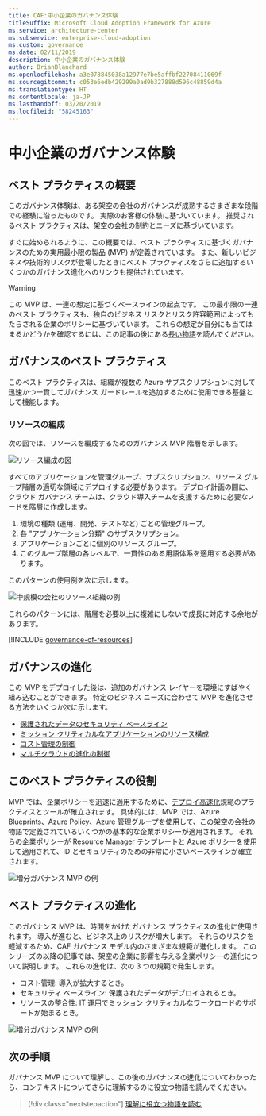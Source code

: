 ```yaml
---
title: CAF:中小企業のガバナンス体験
titleSuffix: Microsoft Cloud Adoption Framework for Azure
ms.service: architecture-center
ms.subservice: enterprise-cloud-adoption
ms.custom: governance
ms.date: 02/11/2019
description: 中小企業のガバナンス体験
author: BrianBlanchard
ms.openlocfilehash: a3e078845038a12977e7be5affbf22708411069f
ms.sourcegitcommit: c053e6edb429299a0ad9b327888d596c48859d4a
ms.translationtype: HT
ms.contentlocale: ja-JP
ms.lasthandoff: 03/20/2019
ms.locfileid: "58245163"
---
```

# <a name="small-to-medium-enterprise-governance-journey"></a>中小企業のガバナンス体験

## <a name="best-practice-overview"></a>ベスト プラクティスの概要

このガバナンス体験は、ある架空の会社のガバナンスが成熟するさまざまな段階での経験に沿ったものです。 実際のお客様の体験に基づいています。 推奨されるベスト プラクティスは、架空の会社の制約とニーズに基づいています。

すぐに始められるように、この概要では、ベスト プラクティスに基づくガバナンスのための実用最小限の製品 (MVP) が定義されています。 また、新しいビジネスや技術的リスクが登場したときにベスト プラクティスをさらに追加するいくつかのガバナンス進化へのリンクも提供されています。

> [!WARNING]
> この MVP は、一連の想定に基づくベースラインの起点です。 この最小限の一連のベスト プラクティスも、独自のビジネス リスクとリスク許容範囲によってもたらされる企業のポリシーに基づいています。 これらの想定が自分にも当てはまるかどうかを確認するには、この記事の後にある[長い物語](./narrative.md)を読んでください。

## <a name="governance-best-practice"></a>ガバナンスのベスト プラクティス

このベスト プラクティスは、組織が複数の Azure サブスクリプションに対して迅速かつ一貫してガバナンス ガードレールを追加するために使用できる基盤として機能します。

### <a name="resource-organization"></a>リソースの編成

次の図では、リソースを編成するためのガバナンス MVP 階層を示します。

![リソース編成の図](../../../_images/governance/resource-organization.png)

すべてのアプリケーションを管理グループ、サブスクリプション、リソース グループ階層の適切な領域にデプロイする必要があります。 デプロイ計画の間に、クラウド ガバナンス チームは、クラウド導入チームを支援するために必要なノードを階層に作成します。  

1. 環境の種類 (運用、開発、テストなど) ごとの管理グループ。
2. 各 "アプリケーション分類" のサブスクリプション。
3. アプリケーションごとに個別のリソース グループ。
4. このグループ階層の各レベルで、一貫性のある用語体系を適用する必要があります。

このパターンの使用例を次に示します。

![中規模の会社のリソース組織の例](../../../_images/governance/mid-market-resource-organization.png)

これらのパターンには、階層を必要以上に複雑にしないで成長に対応する余地があります。

[!INCLUDE [governance-of-resources](../../../../../includes/cloud-adoption/governance/governance-of-resources.md)]

## <a name="governance-evolutions"></a>ガバナンスの進化

この MVP をデプロイした後は、追加のガバナンス レイヤーを環境にすばやく組み込むことができます。 特定のビジネス ニーズに合わせて MVP を進化させる方法をいくつか次に示します。

- [保護されたデータのセキュリティ ベースライン](./security-baseline-evolution.md)
- [ミッション クリティカルなアプリケーションのリソース構成](./resource-consistency-evolution.md)
- [コスト管理の制御](./cost-management-evolution.md)
- [マルチクラウドの進化の制御](./multi-cloud-evolution.md)

<!-- markdownlint-disable MD026 -->

## <a name="what-does-this-best-practice-do"></a>このベスト プラクティスの役割

MVP では、企業ポリシーを迅速に適用するために、[デプロイ高速化](../../deployment-acceleration/overview.md)規範のプラクティスとツールが確立されます。 具体的には、MVP では、Azure Blueprints、Azure Policy、Azure 管理グループを使用して、この架空の会社の物語で定義されているいくつかの基本的な企業ポリシーが適用されます。 それらの企業ポリシーが Resource Manager テンプレートと Azure ポリシーを使用して適用されて、ID とセキュリティのための非常に小さいベースラインが確立されます。

![増分ガバナンス MVP の例](../../../_images/governance/governance-mvp.png)

## <a name="evolving-the-best-practice"></a>ベスト プラクティスの進化

このガバナンス MVP は、時間をかけたガバナンス プラクティスの進化に使用されます。 導入が進むと、ビジネス上のリスクが増大します。 それらのリスクを軽減するため、CAF ガバナンス モデル内のさまざまな規範が進化します。 このシリーズの以降の記事では、架空の企業に影響を与える企業ポリシーの進化について説明します。 これらの進化は、次の 3 つの規範で発生します。

- コスト管理: 導入が拡大するとき。
- セキュリティ ベースライン: 保護されたデータがデプロイされるとき。
- リソースの整合性: IT 運用でミッション クリティカルなワークロードのサポートが始まるとき。

![増分ガバナンス MVP の例](../../../_images/governance/governance-evolution.png)

## <a name="next-steps"></a>次の手順

ガバナンス MVP について理解し、この後のガバナンスの進化についてわかったら、コンテキストについてさらに理解するのに役立つ物語を読んでください。

> [!div class="nextstepaction"]
> [理解に役立つ物語を読む](./narrative.md)
